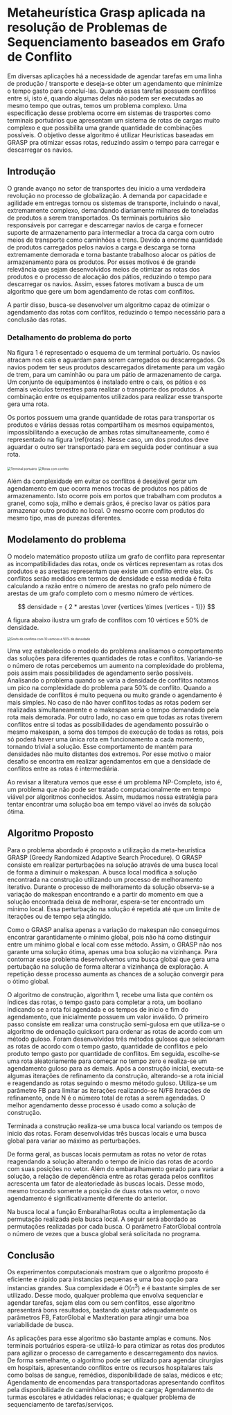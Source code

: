 <script type="text/javascript" src="http://cdn.mathjax.org/mathjax/latest/MathJax.js?config=default"></script>

# Metaheurística Grasp aplicada na resolução de Problemas de Sequenciamento baseados em Grafo de Conflito

Em diversas aplicações há a necessidade de agendar tarefas em uma linha de produção / transporte e deseja-se obter um agendamento que minimize o tempo gasto para concluí-las. Quando essas tarefas possuem conflitos entre si, isto é, quando algumas delas não podem ser executadas ao mesmo tempo que outras, temos um problema complexo. Uma especificação desse problema ocorre em sistemas de trasportes como terminais portuários que apresentam um sistema de rotas de cargas muito complexo e que possibilita uma grande quantidade de combinações possíveis. O objetivo desse algoritmo é utilizar Heurísticas baseadas em GRASP pra otimizar essas rotas, reduzindo assim o tempo para carregar e descarregar os navios.

## Introdução

O grande avanço no setor de transportes deu inicio a uma verdadeira revolução no processo de globalização. A demanda por capacidade e agilidade em entregas tornou os sistemas de transporte, incluindo o naval, extremamente complexo, demandando diariamente milhares de toneladas de produtos a serem transportados. Os terminais portuários são responsáveis por carregar e descarregar navios de carga e fornecer suporte de armazenamento para intermediar a troca da carga com outro meios de transporte como caminhões e trens. Devido a enorme quantidade de produtos carregados pelos navios a carga e descarga se torna extremamente demorada e torna bastante trabalhoso alocar os pátios de armazenamento para os produtos. Por esses motivos é de grande relevância que sejam desenvolvidos meios de otimizar as rotas dos produtos e o processo de alocação dos pátios, reduzindo o tempo para descarregar os navios. Assim, esses fatores motivam a busca de um algoritmo que gere um bom agendamento de rotas com conflitos.

A partir disso, busca-se desenvolver um algoritmo capaz de otimizar o agendamento das rotas com conflitos, reduzindo o tempo necessário para a conclusão das rotas.

### Detalhamento do problema do porto

Na figura 1 é representado o esquema de um terminal portuário. Os navios atracam nos cais e aguardam para serem carregados ou descarregados. Os navios podem ter seus produtos descarregados diretamente para um vagão de trem, para um caminhão ou para um pátio de armazenamento de carga. Um conjunto de equipamentos é instalado entre o cais, os pátios e os demais veículos terrestres para realizar o transporte dos produtos. A combinação entre os equipamentos utilizados para realizar esse transporte gera uma rota.

Os portos possuem uma grande quantidade de rotas para transportar os produtos e várias dessas rotas compartilham os mesmos equipamentos, impossibilitando a execução de ambas rotas simultaneamente, como é representado na figura \ref{rotas}. Nesse caso, um dos produtos deve aguardar o outro ser transportado para em seguida poder continuar a sua rota.

<img src="img/TerminalPortuario.png" alt="Terminal portuário" style="zoom:50%;" /> 
<img src="img/RotasConflito.png" alt="Rotas com conflito" style="zoom:50%;" />

Além da complexidade em evitar os conflitos é desejável gerar um agendamento em que ocorra menos trocas de produtos nos pátios de armazenamento. Isto ocorre pois em portos que trabalham com produtos a granel, como soja, milho e demais grãos, é preciso lavar os pátios para armazenar outro produto no local. O mesmo ocorre com produtos do mesmo tipo, mas de purezas diferentes.

## Modelamento do problema

O modelo matemático proposto utiliza um grafo de conflito para representar as incompatibilidades das rotas, onde os vértices representam as rotas dos produtos e as arestas representam que existe um conflito entre elas. Os conflitos serão medidos em termos de densidade e essa medida é feita calculando a razão entre o número de arestas no grafo pelo número de arestas de um grafo completo com o mesmo número de vértices. 

$$ densidade = { 2 * arestas \over {vertices \times (vertices - 1)}} $$

A figura abaixo ilustra um grafo de conflitos com 10 vértices e 50% de densidade.

<img src="img/grafo10V50P.png" alt="Grafo de conflitos com 10 vértices e 50% de densidade" style="zoom:50%;" />

Uma vez estabelecido o modelo do problema analisamos o comportamento das soluções para diferentes quantidades de rotas e conflitos. Variando-se o número de rotas percebemos um aumento na complexidade do problema, pois assim mais possibilidades de agendamento serão possíveis. Analisando o problema quando se varia a densidade de conflitos notamos um pico na complexidade do problema para 50\% de conflito. Quando a densidade de conflitos é muito pequena ou muito grande o agendamento é mais simples. No caso de não haver conflitos todas as rotas podem ser realizadas simultaneamente e o makespan seria o tempo demandado pela rota mais demorada. Por outro lado, no caso em que todas as rotas tiverem conflitos entre si todas as possibilidades de agendamento possuirão o mesmo makespan, a soma dos tempos de execução de todas as rotas, pois só poderá haver uma única rota em funcionamento a cada momento, tornando trivial a solução. Esse comportamento de mantém para densidades não muito distantes dos extremos. Por esse motivo o maior desafio se encontra em realizar agendamentos em que a densidade de conflitos entre as rotas é intermediária.

Ao revisar a literatura vemos que esse é um problema NP-Completo, isto é, um problema que não pode ser tratado computacionalmente em tempo viável por algoritmos conhecidos. Assim, mudamos nossa estratégia para tentar encontrar uma solução boa em tempo viável ao invés da solução ótima.

## Algoritmo Proposto

Para o problema abordado é proposto a utilização da meta-heurística GRASP (Greedy Randomized Adaptive Search Procedure). O GRASP consiste em realizar perturbações na solução através de uma busca local de forma a diminuir o makespan. A busca local modifica a solução encontrada na construção utilizando um processo de melhoramento iterativo. Durante o processo de melhoramento da solução observa-se a variação do makespan encontrando e a partir do momento em que a solução encontrada deixa de melhorar, espera-se ter encontrado um mínimo local. Essa perturbação na solução é repetida até que um limite de iterações ou de tempo seja atingido.

Como o GRASP analisa apenas a variação do makespan não conseguimos encontrar garantidamente o mínimo global, pois não há como distinguir entre um mínimo global e local com esse método. Assim, o GRASP não nos garante uma solução ótima, apenas uma boa solução na vizinhança. Para contornar esse problema desenvolvemos uma busca global que gera uma pertubação na solução de forma alterar a vizinhança de exploração. A repetição desse processo aumenta as chances de a solução convergir para o ótimo global.

O algoritmo de construção, algorithm 1, recebe uma lista que contém os índices das rotas, o tempo gasto para completar a rota, um booliano indicando se a rota foi agendada e os tempos de inicio e fim do agendamento, que inicialmente possuem um valor inválido. O primeiro passo consiste em realizar uma construção semi-gulosa em que utiliza-se o algoritmo de ordenação quicksort para ordenar as rotas de acordo com um método guloso. Foram desenvolvidos três métodos gulosos que selecionam as rotas de acordo com o tempo gasto, quantidade de conflitos e pelo produto tempo gasto por quantidade de conflitos. Em seguida, escolhe-se uma rota aleatoriamente para começar no tempo zero e realiza-se um agendamento guloso para as demais. Após a construção inicial, executa-se algumas iterações de refinamento da construção, alterando-se a rota inicial e reagendando as rotas seguindo o mesmo método guloso. Utiliza-se um parâmetro FB para limitar as iterações realizando-se N/FB iterações de refinamento, onde N é o número total de rotas a serem agendadas. O melhor agendamento desse processo é usado como a solução de construção.

Terminada a construção realiza-se uma busca local variando os tempos de inicio das rotas. Foram desenvolvidas três buscas locais e uma busca global para variar ao máximo as perturbações. 

De forma geral, as buscas locais permutam as rotas no vetor de rotas reagendando a solução alterando o tempo de início das rotas de acordo com suas posições no vetor. Além do embaralhamento gerado para variar a solução, a relação de dependência entre as rotas gerada pelos conflitos acrescenta um fator de aleatoriedade às buscas locais. Desse modo, mesmo trocando somente a posição de duas rotas no vetor, o novo agendamento é significativamente diferente do anterior.

Na busca local a função EmbaralharRotas oculta a implementação da permutação realizada pela busca local. A seguir será abordado as permutações realizadas por cada busca. O parâmetro FatorGlobal controla o número de vezes que a busca global será solicitada no programa.

## Conclusão

Os experimentos computacionais mostram que o algoritmo proposto é eficiente e rápido para instancias pequenas e uma boa opção para instancias grandes. Sua complexidade é O($n^3$) e é bastante simples de ser utilizado. Desse modo, qualquer problema que envolva sequenciar e agendar tarefas, sejam elas com ou sem conflitos, esse algoritmo apresentará bons resultados, bastando ajustar adequadamente os parâmetros FB, FatorGlobal e MaxIteration para atingir uma boa variabilidade de busca. 

As aplicações para esse algoritmo são bastante amplas e comuns. Nos terminais portuários espera-se utilizá-lo para otimizar as rotas dos produtos para agilizar o processo de carregamento e descarregamento dos navios. De forma semelhante, o algoritmo pode ser utilizado para agendar cirurgias em hospitais, apresentando conflitos entre os recursos hospitalares tais como bolsas de sangue, remédios, disponibilidade de salas, médicos e etc; Agendamento de encomendas para transportadoras apresentando conflitos pela disponibilidade de caminhões e espaço de carga; Agendamento de turmas escolares e atividades relacionas; e qualquer problema de sequenciamento de tarefas/serviços.
